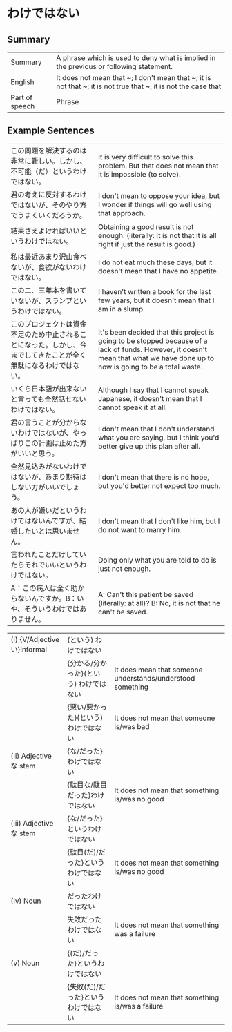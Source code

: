 # わけではない

## Summary

<table><tr>   <td>Summary</td>   <td>A phrase which is used to deny what is implied in the previous or following statement.</td></tr><tr>   <td>English</td>   <td>It does not mean that ~; I don't mean that ~; it is not that ~; it is not true that ~; it is not the case that</td></tr><tr>   <td>Part of speech</td>   <td>Phrase</td></tr></table>

## Example Sentences

<table><tr>   <td>この問題を解決するのは非常に難しい。しかし、不可能（だ）というわけではない。</td>   <td>It is very difficult to solve this problem. But that does not mean that it is impossible (to solve).</td></tr><tr>   <td>君の考えに反対するわけではないが、そのやり方でうまくいくだろうか。</td>   <td>I don't mean to oppose your idea, but I wonder if things will go well using that approach.</td></tr><tr>   <td>結果さえよければいいというわけではない。</td>   <td>Obtaining a good result is not enough. (literally: It is not that it is all right if just the result is good.)</td></tr><tr>   <td>私は最近あまり沢山食べないが、食欲がないわけではない。</td>   <td>I do not eat much these days, but it doesn't mean that I have no appetite.</td></tr><tr>   <td>この二、三年本を書いていないが、スランプというわけではない。</td>   <td>I haven't written a book for the last few years, but it doesn't mean that I am in a slump.</td></tr><tr>   <td>このプロジェクトは資金不足のため中止されることになった。しかし、今までしてきたことが全く無駄になるわけではない。</td>   <td>It's been decided that this project is going to be stopped because of a lack of funds. However, it doesn't mean that what we have done up to now is going to be a total waste.</td></tr><tr>   <td>いくら日本語が出来ないと言っても全然話せないわけではない。</td>   <td>Although I say that I cannot speak Japanese, it doesn't mean that I cannot speak it at all.</td></tr><tr>   <td>君の言うことが分からないわけではないが、やっぱりこの計画は止めた方がいいと思う。</td>   <td>I don't mean that I don't understand what you are saying, but I think you'd better give up this plan after all.</td></tr><tr>   <td>全然見込みがないわけではないが、あまり期待はしない方がいいでしょう。</td>   <td>I don't mean that there is no hope, but you'd better not expect too much.</td></tr><tr>   <td>あの人が嫌いだというわけではないんですが、結婚したいとは思いません。</td>   <td>I don't mean that I don't like him, but I do not want to marry him.</td></tr><tr>   <td>言われたことだけしていたらそれでいいというわけではない。</td>   <td>Doing only what you are told to do is just not enough.</td></tr><tr>   <td>A：この病人は全く助からないんですか。B：いや、そういうわけではありません。</td>   <td>A: Can't this patient be saved (literally: at all)? B: No, it is not that he can't be saved.</td></tr></table>

<table class="table"> <tbody><tr class="tr head"><td class="td"><span class="numbers">(i)</span> <span class="bold">{V/Adjective い}informal</span></td><td class="td"><span>(</span><span class="concept">という</span><span>)</span> <span class="concept">わけではない</span></td><td class="td"></td></tr><tr class="tr"><td class="td"></td><td class="td"><span>{分かる/分かった}</span><span>(</span><span class="concept">という</span><span>)</span> <span class="concept">わけではない</span></td><td class="td"><span>It does mean that someone understands/understood something</span></td></tr><tr class="tr"><td class="td"></td><td class="td"><span>{悪い/悪かった}</span><span>(</span><span class="concept">という</span><span>)</span> <span class="concept">わけではない</span></td><td class="td"><span>It does not mean that someone is/was bad</span></td></tr><tr class="tr head"><td class="td"><span class="numbers">(ii)</span> <span class="bold">Adjective な stem</span></td><td class="td"><span>{</span><span class="concept">な</span><span>/</span><span class="concept">だった</span><span>}</span><span class="concept">わけではない</span></td><td class="td"></td></tr><tr class="tr"><td class="td"></td><td class="td"><span>{駄目</span><span class="concept">な</span><span>/駄目</span><span class="concept">だった</span><span>}</span><span class="concept">わけではない</span></td><td class="td"><span>It does not mean that something is/was no good</span></td></tr><tr class="tr head"><td class="td"><span class="numbers">(iii)</span> <span class="bold">Adjective な stem</span></td><td class="td"><span>{</span><span class="concept">な</span><span>/</span><span class="concept">だった</span><span>}</span><span class="concept">というわけではない</span></td><td class="td"></td></tr><tr class="tr"><td class="td"></td><td class="td"><span>{駄目</span>(<span class="concept">だ</span>)/<span class="concept">だった</span><span>}</span><span class="concept">というわけではない</span></td><td class="td"><span>It does not mean that something is/was no good</span></td></tr><tr class="tr head"><td class="td"><span class="numbers">(iv)</span> <span class="bold">Noun</span></td><td class="td"><span class="concept">だったわけではない</span></td><td class="td"></td></tr><tr class="tr"><td class="td"></td><td class="td"><span>失敗</span><span class="concept">だったわけではない</span></td><td class="td"><span>It does not mean that something was a failure</span></td></tr><tr class="tr head"><td class="td"><span class="numbers">(v)</span> <span class="bold">Noun</span></td><td class="td"><span>{(</span><span class="concept">だ</span><span>)/</span><span class="concept">だった</span><span>}</span><span class="concept">というわけではない</span></td><td class="td"></td></tr><tr class="tr"><td class="td"></td><td class="td"><span>{失敗(</span><span class="concept">だ</span><span>)/</span><span class="concept">だった</span><span>}</span><span class="concept">というわけではない</span></td><td class="td"><span>It does not mean that something is/was a failure</span></td></tr></tbody></table>

